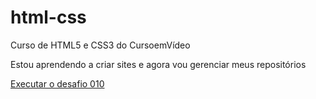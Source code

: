 # html-css
 Curso de HTML5 e CSS3 do CursoemVídeo

Estou aprendendo a criar sites e agora vou gerenciar meus repositórios

<a href="https://hallison-fernandes.github.io/html-css/desafios/d010/android.html"> Executar o desafio 010</a>